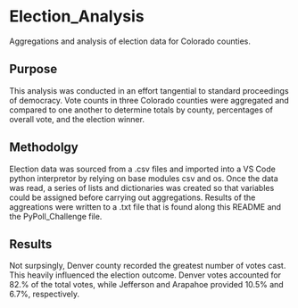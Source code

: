 # Election_Analysis
Aggregations and analysis of election data for Colorado counties.


## Purpose

This analysis was conducted in an effort tangential to standard proceedings of democracy. Vote counts in three Colorado counties were aggregated and compared to one another to determine totals by county, percentages of overall vote, and the election winner.


## Methodolgy

Election data was sourced from a .csv files and imported into a VS Code python interpretor by relying on base modules csv and os. Once the data was read, a series of lists and dictionaries was created so that variables could be assigned before carrying out aggregations. Results of the aggreations were written to a .txt file that is found along this README and the PyPoll_Challenge file. 

## Results

Not surpsingly, Denver county recorded the greatest number of votes cast. This heavily influenced the election outcome. Denver votes accounted for 82.% of the total votes, while Jefferson and Arapahoe provided 10.5% and 6.7%, respectively. 
